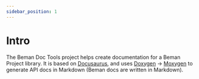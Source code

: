 ```yaml
---
sidebar_position: 1
---
```


# Intro

The Beman Doc Tools project helps create documentation for a Beman Project
library.  It is based on [Docusaurus](https://docusaurus.io/), and uses
[Doxygen](https://doxygen.nl/) ->
[Moxygen](https://github.com/sourcey/moxygen) to generate API docs in Markdown
(Beman docs are written in Markdown).
